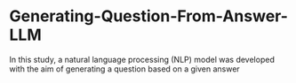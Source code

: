 # Generating-Question-From-Answer-LLM
In this study, a natural language processing (NLP) model was developed with the aim of generating a question based on a given answer
